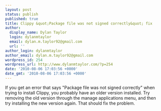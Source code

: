 ```yaml
---
layout: post
status: publish
published: true
title: Clippy &quot;Package file was not signed correctly&quot; fix
author:
  display_name: Dylan Taylor
  login: dylanmtaylor
  email: dylan.m.taylor92@gmail.com
  url: ''
author_login: dylanmtaylor
author_email: dylan.m.taylor92@gmail.com
wordpress_id: 254
wordpress_url: http://www.dylanmtaylor.com/?p=254
date: '2010-08-06 17:03:56 +0000'
date_gmt: '2010-08-06 17:03:56 +0000'
---
```

<p>If you get an error that says "Package file was not signed correctly" when trying to install Clippy, you probably have an older version installed. Try removing the old version through the manage applications menu, and then try installing the new version again. That should fix the problem.</p>
